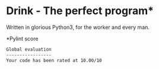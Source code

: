 # Drink - The perfect program*

Written in glorious Python3, for the worker and every man.



*Pylint score

```bash
Global evaluation
-----------------
Your code has been rated at 10.00/10
```

